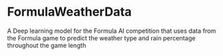 # FormulaWeatherData
A Deep learning model for the Formula AI competition that uses data from the Formula game to predict the weather type and rain percentage throughout the game length
